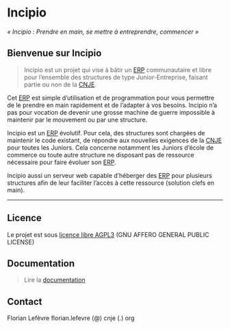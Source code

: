 Incipio
===
*« Incipio : Prendre en main, se mettre à entreprendre, commencer »*

## Bienvenue sur Incipio

> Incipio est un projet qui vise à bâtir un [ERP](http://fr.wikipedia.org/wiki/Progiciel_de_gestion_int%C3%A9gr%C3%A9) communautaire et libre pour l’ensemble des structures de type Junior-Entreprise, faisant partie ou non de la [CNJE](http://www.junior-entreprises.com/).

Cet [ERP](http://fr.wikipedia.org/wiki/Progiciel_de_gestion_int%C3%A9gr%C3%A9) est simple d’utilisation et de programmation pour vous permettre de le prendre en main rapidement et de l’adapter à vos besoins. Incipio n’a pas pour vocation de devenir une grosse machine de guerre impossible à maintenir par le mouvement ou par une structure.

Incipio est un [ERP](http://fr.wikipedia.org/wiki/Progiciel_de_gestion_int%C3%A9gr%C3%A9) évolutif. Pour cela, des structures sont chargées de maintenir le code existant, de répondre aux nouvelles exigences de la [CNJE](http://www.junior-entreprises.com/) pour toutes les Juniors. Cela concerne notamment les Juniors d’école de commerce ou toute autre structure ne disposant pas de ressource nécessaire pour faire évoluer son [ERP](http://fr.wikipedia.org/wiki/Progiciel_de_gestion_int%C3%A9gr%C3%A9).

Incipio aussi un serveur web capable d’héberger des [ERP](http://fr.wikipedia.org/wiki/Progiciel_de_gestion_int%C3%A9gr%C3%A9) pour plusieurs structures afin de leur faciliter l’accès à cette ressource (solution clefs en main).

---

## Licence

Le projet est sous [licence libre AGPL3](http://www.gnu.org/licenses/agpl-3.0.html) (GNU AFFERO GENERAL PUBLIC LICENSE)


## Documentation

> Lire la [documentation](https://github.com/flef/Incipio/wiki)

## Contact

Florian Lefèvre 
florian.lefevre (@) cnje (.) org



